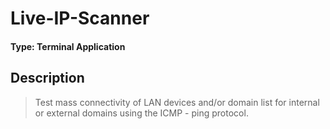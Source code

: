 # Live-IP-Scanner
#### Type: Terminal Application
## Description
>Test mass connectivity of LAN devices and/or domain list for internal or external domains using the ICMP - ping protocol.
